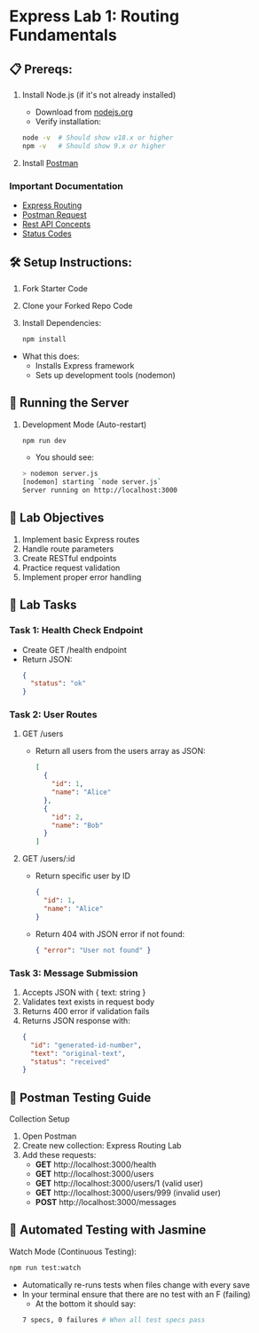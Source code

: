# Express Lab 1: Routing Fundamentals

## 📋 Prereqs:

1. Install Node.js (if it's not already installed)

   - Download from [nodejs.org](nodejs.org)
   - Verify installation:

   ```bash
   node -v  # Should show v18.x or higher
   npm -v   # Should show 9.x or higher
   ```

2. Install [Postman](postman.com/downloads)

### Important Documentation

- [Express Routing](https://expressjs.com/en/guide/routing.html)
- [Postman Request](https://learning.postman.com/docs/sending-requests/create-requests/request-basics/)
- [Rest API Concepts](https://www.restapitutorial.com/introduction/httpmethods)
- [Status Codes](https://developer.mozilla.org/en-US/docs/Web/HTTP/Reference/Status)

## 🛠️ Setup Instructions:

1. Fork Starter Code
2. Clone your Forked Repo Code
3. Install Dependencies:

   ```bash
   npm install
   ```

- What this does:
  - Installs Express framework
  - Sets up development tools (nodemon)

## 🚀 Running the Server

1. Development Mode (Auto-restart)

   ```bash
   npm run dev
   ```

   - You should see:

   ```bash
   > nodemon server.js
   [nodemon] starting `node server.js`
   Server running on http://localhost:3000
   ```

## 🎯 Lab Objectives

1. Implement basic Express routes
2. Handle route parameters
3. Create RESTful endpoints
4. Practice request validation
5. Implement proper error handling

## 📝 Lab Tasks

### Task 1: Health Check Endpoint

- Create GET /health endpoint
- Return JSON:
  ```json
  {
    "status": "ok"
  }
  ```

### Task 2: User Routes

1. GET /users
   - Return all users from the users array as JSON:
     ```json
     [
       {
         "id": 1,
         "name": "Alice"
       },
       {
         "id": 2,
         "name": "Bob"
       }
     ]
     ```
2. GET /users/:id

   - Return specific user by ID
     ```json
     {
       "id": 1,
       "name": "Alice"
     }
     ```
   - Return 404 with JSON error if not found:
     ```json
     { "error": "User not found" }
     ```

### Task 3: Message Submission

1. Accepts JSON with { text: string }
2. Validates text exists in request body
3. Returns 400 error if validation fails
4. Returns JSON response with:
   ```json
   {
     "id": "generated-id-number",
     "text": "original-text",
     "status": "received"
   }
   ```

## 🧪 Postman Testing Guide

Collection Setup

1. Open Postman
2. Create new collection: Express Routing Lab
3. Add these requests:
   - **GET** http://localhost:3000/health
   - **GET** http://localhost:3000/users
   - **GET** http://localhost:3000/users/1 (valid user)
   - **GET** http://localhost:3000/users/999 (invalid user)
   - **POST** http://localhost:3000/messages

## 🧪 Automated Testing with Jasmine

Watch Mode (Continuous Testing):

```bash
npm run test:watch
```

- Automatically re-runs tests when files change with every save
- In your terminal ensure that there are no test with an F (failing)
  - At the bottom it should say:
  ```bash
  7 specs, 0 failures # When all test specs pass
  ```
